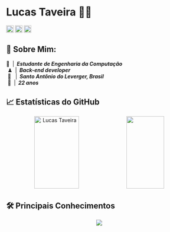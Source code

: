 #  Lucas Taveira 👨‍💻
<p>
  <a href="https://github.com/LucasLimaT">
    <picture>
      <source media="(prefers-color-scheme: dark)" srcset="https://cdn.simpleicons.org/github/white">
      <img alt="GitHub" title="GitHub" height="20" width="20" src="https://cdn.simpleicons.org/github"></picture></a>
  <a href="https://www.instagram.com/taveiralima">
    <picture>
      <source media="(prefers-color-scheme: dark)" srcset="https://cdn.simpleicons.org/instagram/white">
      <img alt="Instagram" title="Instagram" height="20" width="20" src="https://cdn.simpleicons.org/instagram"></picture></a>
  <a href="https://www.linkedin.com/in/lucas-taveira-de-lima">
    <picture>
      <source media="(prefers-color-scheme: dark)" srcset="https://cdn.simpleicons.org/linkedin/white">
      <img alt="LinkedIn" title="LinkedIn" height="20" width="20" src="https://cdn.simpleicons.org/linkedin"></a>
</p>


## 🔎 Sobre Mim:
📖&nbsp;&nbsp;|&ensp;***Estudante de Engenharia da Computação***<br>
 &nbsp;♟&nbsp;&nbsp;|&ensp;***Back-end developer***<br>
 &nbsp;📍&nbsp;&nbsp;&nbsp;|&ensp;***Santo Antônio do Leverger, Brasil***<br>
&nbsp;🎈&nbsp;&nbsp;|&ensp;***22 anos***


## 📈 Estatísticas do GitHub
<div align="center">
  <img width="49%" height="195px" src="https://github-readme-stats.vercel.app/api?username=LucasLimaT&count_private=true&how_icons=true&hide_border=true&theme=dark&bg_color=0d1117&icon_color=fff" alt="Lucas Taveira" /> 
  <img width="45%" height="195px" src="https://github-readme-stats.vercel.app/api/top-langs/?username=LucasLimaT&layout=compact&langs_count=5&hide_border=true&theme=dark&bg_color=0d1117&include_all_commits=true"/>
</div>
  
## 🛠️ Principais Conhecimentos
<p align="center">
  <a href="https://github.com/LucasLimaT">
    <img src="https://skillicons.dev/icons?i=c,py,java,mysql,postgres,hibernate,maven,fastapi,django,git,github,docker,postman,arduino&theme=dark" />
  </a>
</p>
